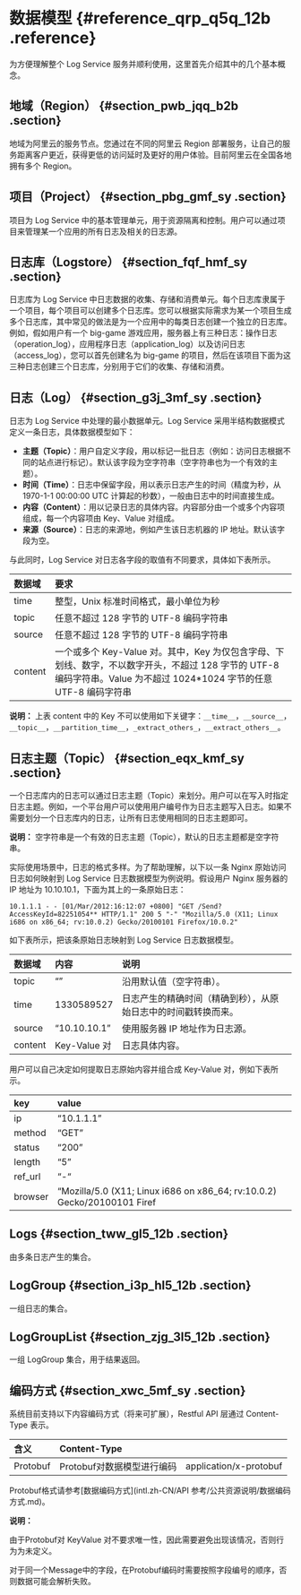 # 数据模型 {#reference_qrp_q5q_12b .reference}

为方便理解整个 Log Service 服务并顺利使用，这里首先介绍其中的几个基本概念。

## 地域（Region） {#section_pwb_jqq_b2b .section}

地域为阿里云的服务节点。您通过在不同的阿里云 Region 部署服务，让自己的服务距离客户更近，获得更低的访问延时及更好的用户体验。目前阿里云在全国各地拥有多个 Region。

## 项目（Project） {#section_pbg_gmf_sy .section}

项目为 Log Service 中的基本管理单元，用于资源隔离和控制。用户可以通过项目来管理某一个应用的所有日志及相关的日志源。

## 日志库（Logstore） {#section_fqf_hmf_sy .section}

日志库为 Log Service 中日志数据的收集、存储和消费单元。每个日志库隶属于一个项目，每个项目可以创建多个日志库。您可以根据实际需求为某一个项目生成多个日志库，其中常见的做法是为一个应用中的每类日志创建一个独立的日志库。例如，假如用户有一个 big-game 游戏应用，服务器上有三种日志：操作日志（operation\_log），应用程序日志（application\_log）以及访问日志（access\_log），您可以首先创建名为 big-game 的项目，然后在该项目下面为这三种日志创建三个日志库，分别用于它们的收集、存储和消费。

## 日志（Log） {#section_g3j_3mf_sy .section}

日志为 Log Service 中处理的最小数据单元。Log Service 采用半结构数据模式定义一条日志，具体数据模型如下：

-   **主题（Topic）**：用户自定义字段，用以标记一批日志（例如：访问日志根据不同的站点进行标记）。默认该字段为空字符串（空字符串也为一个有效的主题）。
-   **时间（Time）**：日志中保留字段，用以表示日志产生的时间（精度为秒，从 1970-1-1 00:00:00 UTC 计算起的秒数），一般由日志中的时间直接生成。
-   **内容（Content）**：用以记录日志的具体内容。内容部分由一个或多个内容项组成，每一个内容项由 Key、Value 对组成。
-   **来源（Source）**：日志的来源地，例如产生该日志机器的 IP 地址。默认该字段为空。

与此同时，Log Service 对日志各字段的取值有不同要求，具体如下表所示。

|数据域|要求|
|:--|:-|
|time|整型，Unix 标准时间格式，最小单位为秒|
|topic|任意不超过 128 字节的 UTF-8 编码字符串|
|source|任意不超过 128 字节的 UTF-8 编码字符串|
|content|一个或多个 Key-Value 对。其中，Key 为仅包含字母、下划线、数字，不以数字开头，不超过 128 字节的 UTF-8 编码字符串。Value 为不超过 1024\*1024 字节的任意 UTF-8 编码字符串|

**说明：** 上表 content 中的 Key 不可以使用如下关键字：`__time__`，`__source__`，`__topic__`，`__partition_time__`，`_extract_others_`，`__extract_others__`。

## 日志主题（Topic） {#section_eqx_kmf_sy .section}

一个日志库内的日志可以通过日志主题（Topic）来划分。用户可以在写入时指定日志主题。例如，一个平台用户可以使用用户编号作为日志主题写入日志。如果不需要划分一个日志库内的日志，让所有日志使用相同的日志主题即可。

**说明：** 空字符串是一个有效的日志主题（Topic），默认的日志主题都是空字符串。

实际使用场景中，日志的格式多样。为了帮助理解，以下以一条 Nginx 原始访问日志如何映射到 Log Service 日志数据模型为例说明。假设用户 Nginx 服务器的 IP 地址为 10.10.10.1，下面为其上的一条原始日志：

```
10.1.1.1 - - [01/Mar/2012:16:12:07 +0800] "GET /Send?AccessKeyId=82251054** HTTP/1.1" 200 5 "-" "Mozilla/5.0 (X11; Linux i686 on x86_64; rv:10.0.2) Gecko/20100101 Firefox/10.0.2"
```

如下表所示，把该条原始日志映射到 Log Service 日志数据模型。

|数据域|内容|说明|
|:--|:-|:-|
|topic|“”|沿用默认值（空字符串）。|
|time|1330589527|日志产生的精确时间（精确到秒），从原始日志中的时间戳转换而来。|
|source|“10.10.10.1”|使用服务器 IP 地址作为日志源。|
|content|Key-Value 对|日志具体内容。|

用户可以自己决定如何提取日志原始内容并组合成 Key-Value 对，例如下表所示。

|key|value|
|:--|:----|
|ip|“10.1.1.1”|
|method|“GET”|
|status|“200”|
|length|“5”|
|ref\_url|“-“|
|browser|“Mozilla/5.0 \(X11; Linux i686 on x86\_64; rv:10.0.2\) Gecko/20100101 Firef|

## Logs {#section_tww_gl5_12b .section}

由多条日志产生的集合。

## LogGroup {#section_i3p_hl5_12b .section}

一组日志的集合。

## LogGroupList {#section_zjg_3l5_12b .section}

一组 LogGroup 集合，用于结果返回。

## 编码方式 {#section_xwc_5mf_sy .section}

系统目前支持以下内容编码方式（将来可扩展），Restful API 层通过 Content-Type 表示。

|含义|Content-Type| |
|:-|:-----------|:-|
|Protobuf|Protobuf对数据模型进行编码|application/x-protobuf|

Protobuf格式请参考[数据编码方式](intl.zh-CN/API 参考/公共资源说明/数据编码方式.md)。

**说明：** 

由于Protobuf对 KeyValue 对不要求唯一性，因此需要避免出现该情况，否则行为为未定义。

对于同一个Message中的字段，在Protobuf编码时需要按照字段编号的顺序，否则数据可能会解析失败。

